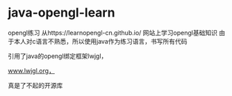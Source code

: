 # java-opengl-learn
opengl练习
从https://learnopengl-cn.github.io/ 网站上学习opengl基础知识
由于本人对c语言不熟悉，所以使用java作为练习语言，书写所有代码

引用了java的opengl绑定框架lwjgl，

www.lwjgl.org，

真是了不起的开源库

